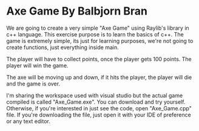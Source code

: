 # Axe Game By Balbjorn Bran
	
We are going to create a very simple "Axe Game" using Raylib's library in c++ language.
This exercise purpose is to learn the basics of c++. The game is extremely simple, its 
just for learning purposes, we're not going to create functions, just everything inside 
main.

The player will have to collect points, once the player gets 100 points. The player will
win the game.

The axe will be moving up and down, if it hits the player, the player will die and the 
game is over.

I'm sharing the workspace used with visual studio but the actual game compiled is called
"Axe_Game.exe". You can download and try yourself. Otherwise, if you're interested in 
just see the code, open "Axe_Game.cpp" file. If you're downloading the file, just open 
it with your IDE of preference or any text editor.
	
	
